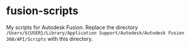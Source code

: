 # fusion-scripts

My scripts for Autodesk Fusion. Replace the directory `/Users/${USER}/Library/Application Support/Autodesk/Autodesk Fusion 360/API/Scripts` with this directory.
